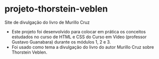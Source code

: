 # projeto-thorstein-veblen
Site de divulgação do livro de Murillo Cruz 
- Este projeto foi desenvolvido para colocar em prática os conceitos estudados no curso de HTML e CSS do Curso em Vídeo (professor Gustavo Guanabara) durante os módulos 1, 2 e 3.
- Foi usado como tema a divulgação do livro do autor Murillo Cruz sobre Thorstein Veblen.
